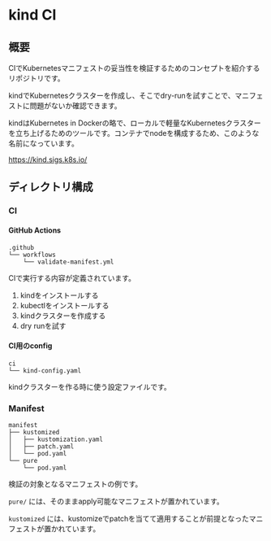 # kind CI
## 概要
CIでKubernetesマニフェストの妥当性を検証するためのコンセプトを紹介するリポジトリです。

kindでKubernetesクラスターを作成し、そこでdry-runを試すことで、マニフェストに問題がないか確認できます。

kindはKubernetes in Dockerの略で、ローカルで軽量なKubernetesクラスターを立ち上げるためのツールです。コンテナでnodeを構成するため、このような名前になっています。

https://kind.sigs.k8s.io/

## ディレクトリ構成
### CI
#### GitHub Actions
```
.github
└── workflows
    └── validate-manifest.yml
```
CIで実行する内容が定義されています。

1. kindをインストールする
1. kubectlをインストールする
1. kindクラスターを作成する
1. dry runを試す

#### CI用のconfig
```
ci
└── kind-config.yaml
```
kindクラスターを作る時に使う設定ファイルです。

### Manifest
```
manifest
├── kustomized
│   ├── kustomization.yaml
│   ├── patch.yaml
│   └── pod.yaml
└── pure
    └── pod.yaml
```
検証の対象となるマニフェストの例です。

`pure/` には、そのままapply可能なマニフェストが置かれています。

`kustomized` には、kustomizeでpatchを当てて適用することが前提となったマニフェストが置かれています。
